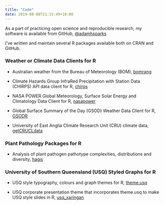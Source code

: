 ```yaml
---
title: "Code"
date: 2019-08-08T21:15:49+10:00
---
```


As a part of practicing open science and reproducible research, my software is available from GitHub, [@adamhsparks](//github.com/adamhsparks)

I've written and maintain several R packages available both on CRAN and GitHub.

### Weather or Climate Data Clients for R

* Australian weather from the Bureau of Meteorology (BOM), [bomrang](https://docs.ropensci.org/bomrang/)

* Climate Hazards Group InfraRed Precipitation with Station Data (CHIRPS) API data client for R, [chirps](https://docs.ropensci.org/chirps/)

* NASA POWER Global Meteorology, Surface Solar Energy and Climatology Data Client for R, [nasapower](https://docs.ropensci.org/nasapower/)

* Global Surface Summary of the Day (GSOD) Weather Data Client for R, [GSODR](https://docs.ropensci.org/nasapower/)

* University of East Anglia Climate Research Unit (CRU) climate data, [getCRUCLdata](https://docs.ropensci.org/getCRUCLdata/)

### Plant Pathology Packages for R

* Analysis of plant pathogen pathotype complexities, distributions and diversity, [hagis](https://openplantpathology.github.io/hagis/)

### University of Southern Queensland (USQ) Styled Graphs for R

* USQ style typography, colours and graph themes for R, [theme.usq](https://adamhsparks.github.io/theme.usq/)

* USQ corporate presentation theme that incorporates theme.usq to make USQ style slides in R, [usq_xaringan](https://github.com/adamhsparks/usq_xaringan)
